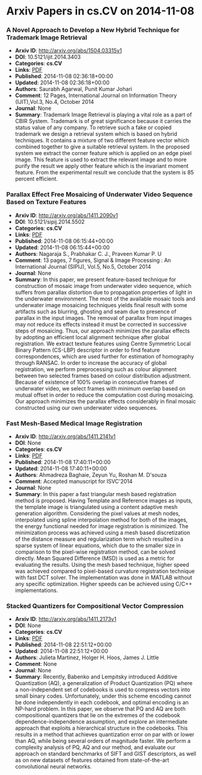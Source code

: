 # Arxiv Papers in cs.CV on 2014-11-08
### A Novel Approach to Develop a New Hybrid Technique for Trademark Image Retrieval
- **Arxiv ID**: http://arxiv.org/abs/1504.03315v1
- **DOI**: 10.5121/ijit.2014.3403
- **Categories**: **cs.CV**
- **Links**: [PDF](http://arxiv.org/pdf/1504.03315v1)
- **Published**: 2014-11-08 02:36:18+00:00
- **Updated**: 2014-11-08 02:36:18+00:00
- **Authors**: Saurabh Agarwal, Punit Kumar Johari
- **Comment**: 12 Pages, International Journal on Information Theory (IJIT),Vol.3,
  No.4, October 2014
- **Journal**: None
- **Summary**: Trademark Image Retrieval is playing a vital role as a part of CBIR System. Trademark is of great significance because it carries the status value of any company. To retrieve such a fake or copied trademark we design a retrieval system which is based on hybrid techniques. It contains a mixture of two different feature vector which combined together to give a suitable retrieval system. In the proposed system we extract the corner feature which is applied on an edge pixel image. This feature is used to extract the relevant image and to more purify the result we apply other feature which is the invariant moment feature. From the experimental result we conclude that the system is 85 percent efficient.



### Parallax Effect Free Mosaicing of Underwater Video Sequence Based on Texture Features
- **Arxiv ID**: http://arxiv.org/abs/1411.2090v1
- **DOI**: 10.5121/sipij.2014.5502
- **Categories**: **cs.CV**
- **Links**: [PDF](http://arxiv.org/pdf/1411.2090v1)
- **Published**: 2014-11-08 06:15:44+00:00
- **Updated**: 2014-11-08 06:15:44+00:00
- **Authors**: Nagaraja S., Prabhakar C. J., Praveen Kumar P. U
- **Comment**: 13 pages, 7 figures, Signal & Image Processing : An International
  Journal (SIPIJ), Vol.5, No.5, October 2014
- **Journal**: None
- **Summary**: In this paper, we present feature-based technique for construction of mosaic image from underwater video sequence, which suffers from parallax distortion due to propagation properties of light in the underwater environment. The most of the available mosaic tools and underwater image mosaicing techniques yields final result with some artifacts such as blurring, ghosting and seam due to presence of parallax in the input images. The removal of parallax from input images may not reduce its effects instead it must be corrected in successive steps of mosaicing. Thus, our approach minimizes the parallax effects by adopting an efficient local alignment technique after global registration. We extract texture features using Centre Symmetric Local Binary Pattern (CS-LBP) descriptor in order to find feature correspondences, which are used further for estimation of homography through RANSAC. In order to increase the accuracy of global registration, we perform preprocessing such as colour alignment between two selected frames based on colour distribution adjustment. Because of existence of 100% overlap in consecutive frames of underwater video, we select frames with minimum overlap based on mutual offset in order to reduce the computation cost during mosaicing. Our approach minimizes the parallax effects considerably in final mosaic constructed using our own underwater video sequences.



### Fast Mesh-Based Medical Image Registration
- **Arxiv ID**: http://arxiv.org/abs/1411.2141v1
- **DOI**: None
- **Categories**: **cs.CV**
- **Links**: [PDF](http://arxiv.org/pdf/1411.2141v1)
- **Published**: 2014-11-08 17:40:11+00:00
- **Updated**: 2014-11-08 17:40:11+00:00
- **Authors**: Ahmadreza Baghaie, Zeyun Yu, Roshan M. D'souza
- **Comment**: Accepted manuscript for ISVC'2014
- **Journal**: None
- **Summary**: In this paper a fast triangular mesh based registration method is proposed. Having Template and Reference images as inputs, the template image is triangulated using a content adaptive mesh generation algorithm. Considering the pixel values at mesh nodes, interpolated using spline interpolation method for both of the images, the energy functional needed for image registration is minimized. The minimization process was achieved using a mesh based discretization of the distance measure and regularization term which resulted in a sparse system of linear equations, which due to the smaller size in comparison to the pixel-wise registration method, can be solved directly. Mean Squared Difference (MSD) is used as a metric for evaluating the results. Using the mesh based technique, higher speed was achieved compared to pixel-based curvature registration technique with fast DCT solver. The implementation was done in MATLAB without any specific optimization. Higher speeds can be achieved using C/C++ implementations.



### Stacked Quantizers for Compositional Vector Compression
- **Arxiv ID**: http://arxiv.org/abs/1411.2173v1
- **DOI**: None
- **Categories**: **cs.CV**
- **Links**: [PDF](http://arxiv.org/pdf/1411.2173v1)
- **Published**: 2014-11-08 22:51:12+00:00
- **Updated**: 2014-11-08 22:51:12+00:00
- **Authors**: Julieta Martinez, Holger H. Hoos, James J. Little
- **Comment**: None
- **Journal**: None
- **Summary**: Recently, Babenko and Lempitsky introduced Additive Quantization (AQ), a generalization of Product Quantization (PQ) where a non-independent set of codebooks is used to compress vectors into small binary codes. Unfortunately, under this scheme encoding cannot be done independently in each codebook, and optimal encoding is an NP-hard problem. In this paper, we observe that PQ and AQ are both compositional quantizers that lie on the extremes of the codebook dependence-independence assumption, and explore an intermediate approach that exploits a hierarchical structure in the codebooks. This results in a method that achieves quantization error on par with or lower than AQ, while being several orders of magnitude faster. We perform a complexity analysis of PQ, AQ and our method, and evaluate our approach on standard benchmarks of SIFT and GIST descriptors, as well as on new datasets of features obtained from state-of-the-art convolutional neural networks.



